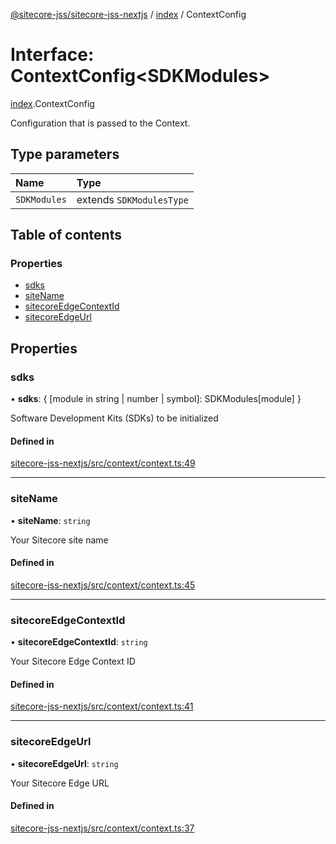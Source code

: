[@sitecore-jss/sitecore-jss-nextjs](../README.md) / [index](../modules/index.md) / ContextConfig

# Interface: ContextConfig<SDKModules\>

[index](../modules/index.md).ContextConfig

Configuration that is passed to the Context.

## Type parameters

| Name | Type |
| :------ | :------ |
| `SDKModules` | extends `SDKModulesType` |

## Table of contents

### Properties

- [sdks](index.ContextConfig.md#sdks)
- [siteName](index.ContextConfig.md#sitename)
- [sitecoreEdgeContextId](index.ContextConfig.md#sitecoreedgecontextid)
- [sitecoreEdgeUrl](index.ContextConfig.md#sitecoreedgeurl)

## Properties

### sdks

• **sdks**: { [module in string \| number \| symbol]: SDKModules[module] }

Software Development Kits (SDKs) to be initialized

#### Defined in

[sitecore-jss-nextjs/src/context/context.ts:49](https://github.com/Sitecore/jss/blob/417cf381b/packages/sitecore-jss-nextjs/src/context/context.ts#L49)

___

### siteName

• **siteName**: `string`

Your Sitecore site name

#### Defined in

[sitecore-jss-nextjs/src/context/context.ts:45](https://github.com/Sitecore/jss/blob/417cf381b/packages/sitecore-jss-nextjs/src/context/context.ts#L45)

___

### sitecoreEdgeContextId

• **sitecoreEdgeContextId**: `string`

Your Sitecore Edge Context ID

#### Defined in

[sitecore-jss-nextjs/src/context/context.ts:41](https://github.com/Sitecore/jss/blob/417cf381b/packages/sitecore-jss-nextjs/src/context/context.ts#L41)

___

### sitecoreEdgeUrl

• **sitecoreEdgeUrl**: `string`

Your Sitecore Edge URL

#### Defined in

[sitecore-jss-nextjs/src/context/context.ts:37](https://github.com/Sitecore/jss/blob/417cf381b/packages/sitecore-jss-nextjs/src/context/context.ts#L37)
